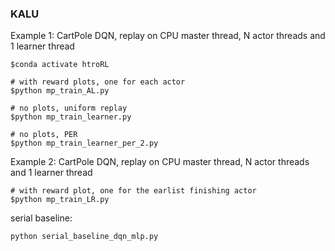 
### KALU
Example 1: CartPole DQN, replay on CPU master thread, N actor threads and 1 learner thread
```
$conda activate htroRL

# with reward plots, one for each actor
$python mp_train_AL.py 

# no plots, uniform replay
$python mp_train_learner.py 

# no plots, PER
$python mp_train_learner_per_2.py 
```

Example 2: CartPole DQN, replay on CPU master thread, N actor threads and 1 learner thread
```
# with reward plot, one for the earlist finishing actor
$python mp_train_LR.py
```

serial baseline:
```
python serial_baseline_dqn_mlp.py
```